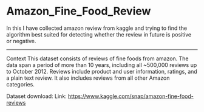 # Amazon_Fine_Food_Review
In this I have collected amazon review from kaggle and trying to find the algorithm best suited for detecting whether the review in future is positive or negative.

---------------------------------------------------------------------------------------------------------------------------------------
Context
This dataset consists of reviews of fine foods from amazon. The data span a period of more than 10 years, including all ~500,000 reviews up to October 2012. Reviews include product and user information, ratings, and a plain text review. It also includes reviews from all other Amazon categories.


Dataset download:
Link: https://www.kaggle.com/snap/amazon-fine-food-reviews
